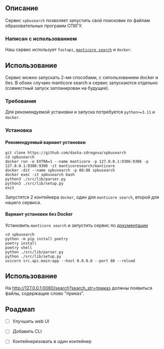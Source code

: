 <!-- ABOUT THE PROJECT -->
## Описание

Сервис `spbusearch` позволяет запустить свой поисковик по файлам образовательных программ СПбГУ.

### Написан с использованием

Наш сервис использует `fastapi`, <a href="https://manticoresearch.com/">`manticore search`</a> и `docker`.

<!-- GETTING STARTED -->
## Использование

Сервис можно запускать 2-мя способами, с сипользованием docker и без. В обоих случаях manticore search и сервис запускаются отдельно (совместный запуск запланирован на будущее).

### Требования

Для рекомендуемой установки и запуска потребуется `python>=3.11` и `docker`.

### Установка

#### Рекомендуемый вариант установки

```
git clone https://github.com/dasha-zdrogova/spbusearch
cd spbusearch
docker run -e EXTRA=1 --name manticore -p 127.0.0.1:9306:9306 -p 127.0.0.1:9308:9308 -it manticoresearch/manticore
docker -dit --name spbusearch -p 80:80 spbusearch
docker exec -it spbusearch bash
python3 ./src/lib/parser.py
python3 ./src/lib/setup.py
exit
```

Запустятся 2 контейнера `docker`, один для `manticore search`, второй для нашего сервиса.

#### Вариант установки без Docker

Установить `manticore search` и запустить сервис по <a href="https://manual.manticoresearch.com/Installation/Installation">документации</a>
```git clone https://github.com/dasha-zdrogova/spbusearch
cd spbusearch
python -m pip install poetry
poetry install
poetry shell
python ./src/lib/parser.py
python ./src/lib/setup.py
uvicorn src.api.main:app --host 0.0.0.0 --port 80 --reload
```

<!-- USAGE EXAMPLES -->
## Использование

На http://127.0.0.1:0080/search?search_str=приказ должны появиться файлы, содержащие слово "приказ".

<!-- ROADMAP -->
## Роадмап

- [ ] Улучшить web UI
- [ ] Добавить CLI
- [ ] Контейнеризовать в один контейнер


